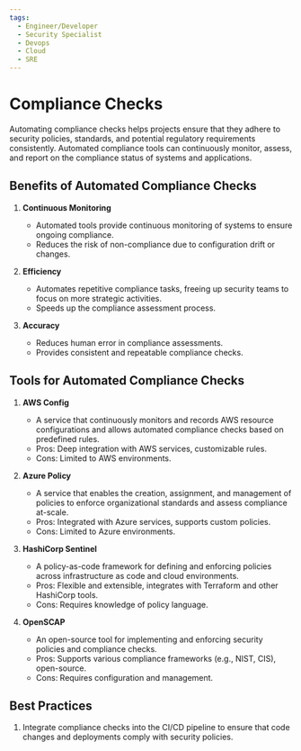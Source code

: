 ```yaml
---
tags:
  - Engineer/Developer
  - Security Specialist
  - Devops
  - Cloud
  - SRE
---
```


# Compliance Checks

Automating compliance checks helps projects ensure that they adhere to security policies, standards, and potential regulatory requirements consistently. Automated compliance tools can continuously monitor, assess, and report on the compliance status of systems and applications.

## Benefits of Automated Compliance Checks

1. **Continuous Monitoring**
   - Automated tools provide continuous monitoring of systems to ensure ongoing compliance.
   - Reduces the risk of non-compliance due to configuration drift or changes.

2. **Efficiency**
   - Automates repetitive compliance tasks, freeing up security teams to focus on more strategic activities.
   - Speeds up the compliance assessment process.

3. **Accuracy**
   - Reduces human error in compliance assessments.
   - Provides consistent and repeatable compliance checks.

## Tools for Automated Compliance Checks

1. **AWS Config**
   - A service that continuously monitors and records AWS resource configurations and allows automated compliance checks based on predefined rules.
   - Pros: Deep integration with AWS services, customizable rules.
   - Cons: Limited to AWS environments.

2. **Azure Policy**
   - A service that enables the creation, assignment, and management of policies to enforce organizational standards and assess compliance at-scale.
   - Pros: Integrated with Azure services, supports custom policies.
   - Cons: Limited to Azure environments.

3. **HashiCorp Sentinel**
   - A policy-as-code framework for defining and enforcing policies across infrastructure as code and cloud environments.
   - Pros: Flexible and extensible, integrates with Terraform and other HashiCorp tools.
   - Cons: Requires knowledge of policy language.

4. **OpenSCAP**
   - An open-source tool for implementing and enforcing security policies and compliance checks.
   - Pros: Supports various compliance frameworks (e.g., NIST, CIS), open-source.
   - Cons: Requires configuration and management.

## Best Practices

1. Integrate compliance checks into the CI/CD pipeline to ensure that code changes and deployments comply with security policies.
